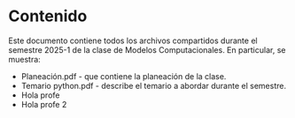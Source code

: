 # Contenido

Este documento contiene todos los archivos compartidos durante el semestre 2025-1 de la clase de Modelos Computacionales. En particular, se muestra:

- Planeación.pdf - que contiene la planeación de la clase.
- Temario python.pdf - describe el temario a abordar durante el semestre.
- Hola profe
- Hola profe  2